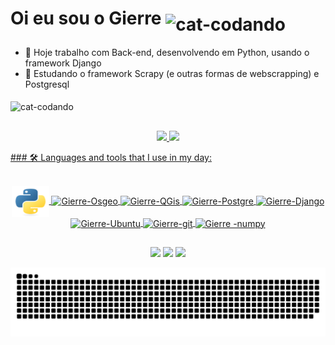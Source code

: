 
# Oi eu sou o Gierre <img align="middle" alt="cat-codando" height="30" width="50" src="https://gifs.eco.br/wp-content/uploads/2021/10/imagens-e-gifs-de-oi-eu-sou-o-goku-22.gif">


- 🔭 Hoje trabalho com Back-end, desenvolvendo em Python, usando o framework Django
- 🌱 Estudando o framework Scrapy (e outras formas de webscrapping) e Postgresql 

<div align="left">
  <img align="middle" alt="cat-codando" height="150" width="150" src="https://miro.medium.com/max/960/1*XcP8x4p0AmeUX0j65lY8Yw.gif">
</div>

##
<div align="center">
  <a href="https://github.com/gierrejunior">
  <img height="150em" src="https://github-readme-stats.vercel.app/api?username=gierrejunior&show_icons=true&theme=dracula&include_all_commits=true&count_private=true"/>
  <img height="150em" src="https://github-readme-stats.vercel.app/api/top-langs/?username=gierrejunior&layout=compact&langs_count=7&theme=dracula"/>
</div>
  <p>
  ### 🛠️ Languages and tools that I use in my day:
  </p>
<div style="display: inline_block" align = "center"><br>
  <img align="center" alt="Gierre-Python" height="50" width="60" src="https://raw.githubusercontent.com/devicons/devicon/master/icons/python/python-original.svg">
  <img align="center" alt="Gierre-Osgeo" height="50" width="60" src="https://www.osgeo.org/wp-content/themes/roots/assets/img/logo-osgeo.svg">
  <img align="center" alt="Gierre-QGis" height="50" width="60" src="https://upload.wikimedia.org/wikipedia/commons/7/77/Qgis-icon-3.0.png?20180304175057">
  <img align="center" alt="Gierre-Postgre" height="50" width="60" src="https://cdn.jsdelivr.net/gh/devicons/devicon/icons/postgresql/postgresql-original-wordmark.svg">
  <img align="center" alt="Gierre-Django" height="50" width="60" src="https://cdn.jsdelivr.net/gh/devicons/devicon/icons/django/django-plain.svg">
  <img align="center" alt="Gierre-Ubuntu" height="50" width="60" src="https://cdn.jsdelivr.net/gh/devicons/devicon/icons/ubuntu/ubuntu-plain.svg">
  <img align="center" alt="Gierre-git" height="50" width="60" src="https://cdn.jsdelivr.net/gh/devicons/devicon/icons/git/git-original.svg">
  <img align="center" alt="Gierre -numpy" height="50" width="60" src="https://cdn.jsdelivr.net/gh/devicons/devicon/icons/numpy/numpy-original.svg" />
</div>
 
  ##
  
  <div align="center"> 
  <a href="https://instagram.com/gierre_junior" target="_blank"><img src="https://img.shields.io/badge/-Instagram-%23E4405F?style=for-the-badge&logo=instagram&logoColor=white" target="_blank"></a>
  <a href = "mailto:gierremartins@gmail.com"><img src="https://img.shields.io/badge/-Gmail-%23333?style=for-the-badge&logo=gmail&logoColor=white" target="_blank"></a>
  <a href="https://www.linkedin.com/in/gierrejunior/" target="_blank"><img src="https://img.shields.io/badge/-LinkedIn-%230077B5?style=for-the-badge&logo=linkedin&logoColor=white" target="_blank"></a> 
     
  ![Snake animation](https://github.com/gierrejunior/gierrejunior/blob/output/github-contribution-grid-snake.svg)
 
</div>
